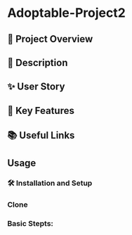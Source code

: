 # Adoptable-Project2

## 🌟 Project Overview

## 📝 Description 

## ✨ User Story 

## 🔗 Key Features

## 📚 Useful Links 

## Usage 

### 🛠️ Installation and Setup 

### Clone 

### Basic Stepts: 